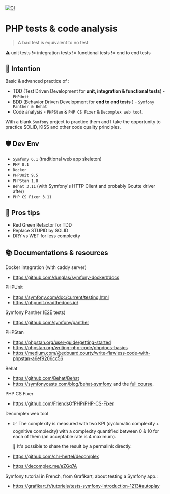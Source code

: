 [![CI](https://github.com/vinceAmstoutz/tests-and-quality-tools/actions/workflows/ci.yml/badge.svg?branch=main)](https://github.com/vinceAmstoutz/tests-and-quality-tools/actions/workflows/ci.yml)

PHP tests & code analysis
=========================

> A bad test is equivalent to no test

:warning: unit tests != integration tests != functional tests != end to end tests

:brain: Intention
----------
Basic & advanced practice of :
- TDD (Test Driven Development for **unit, integration & functional tests**)  - `PHPUnit`
- BDD (Behavior Driven Development for **end to end tests** ) - `Symfony Panther & Behat`
- Code analysis - `PHPStan` & `PHP CS Fixer` & `Decomplex web tool`.
  
With a blank `Symfony` project to practice them and I take the opportunity to practice SOLID, KISS and other code quality principles.

:shield: Dev Env
--------
- `Symfony 6.1` (traditional web app skeleton)
- `PHP 8.1`
- `Docker` 
- `PHPUnit 9.5`
- `PHPStan 1.8`
- `Behat 3.11` (with Symfony's HTTP Client and probably Goutte driver after)
- `PHP CS Fixer 3.11`
  
:gift: Pros tips
---------
- Red Green Refactor for TDD
- Replace STUPID by SOLID
- DRY vs WET for less complexity  

:books: Documentations & resources
--------------
Docker integration (with caddy server)
- https://github.com/dunglas/symfony-docker#docs 

PHPUnit
- https://symfony.com/doc/current/testing.html
- https://phpunit.readthedocs.io/

Symfony Panther (E2E tests)
- https://github.com/symfony/panther
  
PHPStan
- https://phpstan.org/user-guide/getting-started
- https://phpstan.org/writing-php-code/phpdocs-basics
- https://medium.com/@edouard.courty/write-flawless-code-with-phpstan-a6ef9206cc56 

Behat
- https://github.com/Behat/Behat 
- https://symfonycasts.com/blog/behat-symfony and the [full course](https://symfonycasts.com/screencast/behat).

PHP CS Fixer
- https://github.com/FriendsOfPHP/PHP-CS-Fixer

Decomplex web tool 
- :chart: The complexity is measured with two KPI (cyclomatic complexity + cognitive complexity)
with a complexity quantified between 0 & 10 for each of them (an acceptable rate is 4 maximum).

    :link: It's possible to share the result by a permalink directly.

- https://github.com/chr-hertel/decomplex
- https://decomplex.me/eZGq7A 

Symfony tutorial in French, from Grafikart, about testing a Symfony app.:
- https://grafikart.fr/tutoriels/tests-symfony-introduction-1213#autoplay